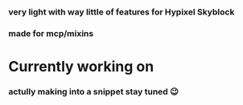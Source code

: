 ### very light with way little of features for Hypixel Skyblock
### made for mcp/mixins

# Currently working on
### actully making into a snippet stay tuned 😉
